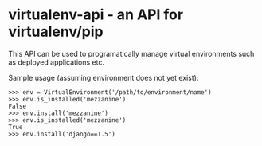 virtualenv-api - an API for virtualenv/pip
==========================================

This API can be used to programatically manage virtual environments such as deployed applications etc.

Sample usage (assuming environment does not yet exist):

    >>> env = VirtualEnvironment('/path/to/environment/name')
    >>> env.is_installed('mezzanine')
    False
    >>> env.install('mezzanine')
    >>> env.is_installed('mezzanine')
    True
    >>> env.install('django==1.5')
